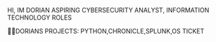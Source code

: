 HI, IM DORIAN
ASPIRING CYBERSECURITY ANALYST, INFORMATION TECHNOLOGY ROLES



👨‍💻DORIANS PROJECTS: PYTHON,CHRONICLE,SPLUNK,OS TICKET

